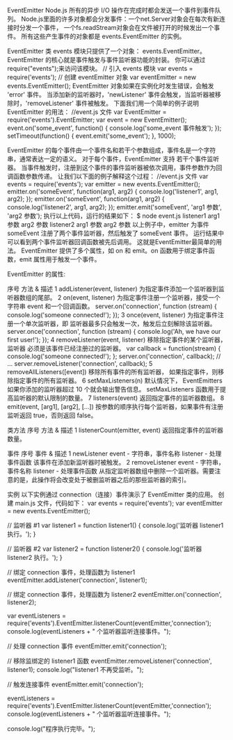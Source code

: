 EventEmitter
Node.js 所有的异步 I/O 操作在完成时都会发送一个事件到事件队列。
Node.js里面的许多对象都会分发事件：一个net.Server对象会在每次有新连接时分发一个事件， 
       一个fs.readStream对象会在文件被打开的时候发出一个事件。 
       所有这些产生事件的对象都是 events.EventEmitter 的实例。

EventEmitter 类
events 模块只提供了一个对象： events.EventEmitter。EventEmitter 的核心就是事件触发与事件监听器功能的封装。
你可以通过require("events");来访问该模块。
// 引入 events 模块
var events = require('events');
// 创建 eventEmitter 对象
var eventEmitter = new events.EventEmitter();
EventEmitter 对象如果在实例化时发生错误，会触发 'error' 事件。
当添加新的监听器时，'newListener' 事件会触发，当监听器被移除时，'removeListener' 事件被触发。
下面我们用一个简单的例子说明 EventEmitter 的用法：
//event.js 文件
var EventEmitter = require('events').EventEmitter; 
var event = new EventEmitter(); 
event.on('some_event', function() { 
	console.log('some_event 事件触发'); 
}); 
setTimeout(function() { 
	event.emit('some_event'); 
}, 1000); 


EventEmitter 的每个事件由一个事件名和若干个参数组成，事件名是一个字符串，通常表达一定的语义。
对于每个事件，EventEmitter 支持 若干个事件监听器。
当事件触发时，注册到这个事件的事件监听器被依次调用，事件参数作为回调函数参数传递。
让我们以下面的例子解释这个过程：
//event.js 文件
var events = require('events'); 
var emitter = new events.EventEmitter(); 
emitter.on('someEvent', function(arg1, arg2) { 
	console.log('listener1', arg1, arg2); 
}); 
emitter.on('someEvent', function(arg1, arg2) { 
	console.log('listener2', arg1, arg2); 
}); 
emitter.emit('someEvent', 'arg1 参数', 'arg2 参数'); 
执行以上代码，运行的结果如下：
$ node event.js 
listener1 arg1 参数 arg2 参数
listener2 arg1 参数 arg2 参数
以上例子中，emitter 为事件 someEvent 注册了两个事件监听器，然后触发了 someEvent 事件。
运行结果中可以看到两个事件监听器回调函数被先后调用。 这就是EventEmitter最简单的用法。
EventEmitter 提供了多个属性，如 on 和 emit。on 函数用于绑定事件函数，emit 属性用于触发一个事件。

EventEmitter 的属性:

序号	方法 & 描述
1	addListener(event, listener)
为指定事件添加一个监听器到监听器数组的尾部。
2	on(event, listener)
为指定事件注册一个监听器，接受一个字符串 event 和一个回调函数。
server.on('connection', function (stream) {
  console.log('someone connected!');
});
3	once(event, listener)
为指定事件注册一个单次监听器，即 监听器最多只会触发一次，触发后立刻解除该监听器。
server.once('connection', function (stream) {
  console.log('Ah, we have our first user!');
});
4	removeListener(event, listener)
移除指定事件的某个监听器，监听器 必须是该事件已经注册过的监听器。
var callback = function(stream) {
  console.log('someone connected!');
};
server.on('connection', callback);
// ...
server.removeListener('connection', callback);
5	removeAllListeners([event])
移除所有事件的所有监听器， 如果指定事件，则移除指定事件的所有监听器。
6	setMaxListeners(n)
默认情况下， EventEmitters 如果你添加的监听器超过 10 个就会输出警告信息。 setMaxListeners 函数用于提高监听器的默认限制的数量。
7	listeners(event)
返回指定事件的监听器数组。
8	emit(event, [arg1], [arg2], [...])
按参数的顺序执行每个监听器，如果事件有注册监听返回 true，否则返回 false。

类方法
序号	方法 & 描述
1	listenerCount(emitter, event)
返回指定事件的监听器数量。

事件
序号	事件 & 描述
1	newListener
event - 字符串，事件名称
listener - 处理事件函数
该事件在添加新监听器时被触发。
2	removeListener
event - 字符串，事件名称
listener - 处理事件函数
从指定监听器数组中删除一个监听器。需要注意的是，此操作将会改变处于被删监听器之后的那些监听器的索引。

实例
以下实例通过 connection（连接）事件演示了 EventEmitter 类的应用。
创建 main.js 文件，代码如下：
var events = require('events');
var eventEmitter = new events.EventEmitter();

// 监听器 #1
var listener1 = function listener1() {
   console.log('监听器 listener1 执行。');
}

// 监听器 #2
var listener2 = function listener2() {
  console.log('监听器 listener2 执行。');
}

// 绑定 connection 事件，处理函数为 listener1 
eventEmitter.addListener('connection', listener1);

// 绑定 connection 事件，处理函数为 listener2
eventEmitter.on('connection', listener2);

var eventListeners = require('events').EventEmitter.listenerCount(eventEmitter,'connection');
console.log(eventListeners + " 个监听器监听连接事件。");

// 处理 connection 事件 
eventEmitter.emit('connection');

// 移除监绑定的 listener1 函数
eventEmitter.removeListener('connection', listener1);
console.log("listener1 不再受监听。");

// 触发连接事件
eventEmitter.emit('connection');

eventListeners = require('events').EventEmitter.listenerCount(eventEmitter,'connection');
console.log(eventListeners + " 个监听器监听连接事件。");

console.log("程序执行完毕。");